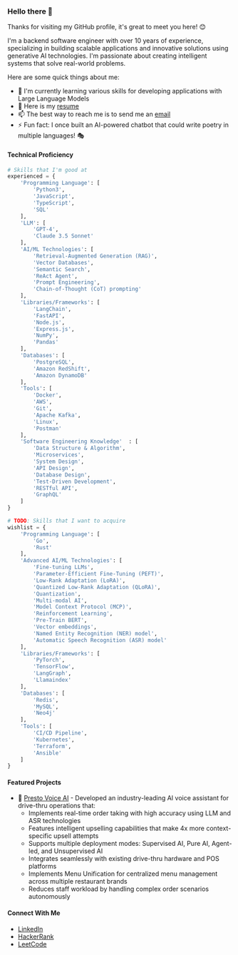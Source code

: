 ### Hello there 👋

Thanks for visiting my GitHub profile, it's great to meet you here! 😊

I'm a backend software engineer with over 10 years of experience, specializing in building scalable applications and innovative solutions using generative AI technologies. I'm passionate about creating intelligent systems that solve real-world problems.

Here are some quick things about me:

- 🌱 I'm currently learning various skills for developing applications with Large Language Models
- 📄 Here is my [resume](https://tahmid-tanzim.github.io/resume)
- 📫 The best way to reach me is to send me an [email](mailto:tahmid.tanzim@gmail.com?subject=[GitHub]%20Source%20Profile%20README)
- ⚡ Fun fact: I once built an AI-powered chatbot that could write poetry in multiple languages! 🎭

#### Technical Proficiency
```python
# Skills that I'm good at
experienced = {
    'Programming Language': [
        'Python3', 
        'JavaScript', 
        'TypeScript', 
        'SQL'
    ],
    'LLM': [
        'GPT-4', 
        'Claude 3.5 Sonnet'
    ],
    'AI/ML Technologies': [
        'Retrieval-Augmented Generation (RAG)',
        'Vector Databases',
        'Semantic Search',
        'ReAct Agent',
        'Prompt Engineering',
        'Chain-of-Thought (CoT) prompting'
    ],
    'Libraries/Frameworks': [
        'LangChain',
        'FastAPI',
        'Node.js',
        'Express.js',
        'NumPy',
        'Pandas'
    ],
    'Databases': [
        'PostgreSQL',
        'Amazon RedShift',
        'Amazon DynamoDB'
    ],
    'Tools': [
        'Docker',
        'AWS',
        'Git',
        'Apache Kafka',
        'Linux',
        'Postman'
    ],
    'Software Engineering Knowledge'  : [
        'Data Structure & Algorithm',
        'Microservices',
        'System Design',
        'API Design',
        'Database Design',
        'Test-Driven Development',
        'RESTful API',
        'GraphQL'
    ]
}

# TODO: Skills that I want to acquire
wishlist = {
    'Programming Language': [
        'Go', 
        'Rust'
    ],
    'Advanced AI/ML Technologies': [
        'Fine-tuning LLMs',
        'Parameter-Efficient Fine-Tuning (PEFT)',
        'Low-Rank Adaptation (LoRA)',
        'Quantized Low-Rank Adaptation (QLoRA)',
        'Quantization',
        'Multi-modal AI',
        'Model Context Protocol (MCP)',
        'Reinforcement Learning',
        'Pre-Train BERT',
        'Vector embeddings',
        'Named Entity Recognition (NER) model',
        'Automatic Speech Recognition (ASR) model'
    ],
    'Libraries/Frameworks': [
        'PyTorch',
        'TensorFlow',
        'LangGraph',
        'Llamaindex'
    ],
    'Databases': [
        'Redis',
        'MySQL',
        'Neo4j'
    ],
    'Tools': [
        'CI/CD Pipeline',
        'Kubernetes',
        'Terraform',
        'Ansible'
    ]
}
```

#### Featured Projects
- 🤖 [Presto Voice AI](https://presto.com/voice-ai/) - Developed an industry-leading AI voice assistant for drive-thru operations that:
  - Implements real-time order taking with high accuracy using LLM and ASR technologies
  - Features intelligent upselling capabilities that make 4x more context-specific upsell attempts
  - Supports multiple deployment modes: Supervised AI, Pure AI, Agent-led, and Unsupervised AI
  - Integrates seamlessly with existing drive-thru hardware and POS platforms
  - Implements Menu Unification for centralized menu management across multiple restaurant brands
  - Reduces staff workload by handling complex order scenarios autonomously

#### Connect With Me
- [LinkedIn](https://www.linkedin.com/in/tahmidtanzim)
- [HackerRank](https://www.hackerrank.com/profile/tahmid_tanzim)
- [LeetCode](https://leetcode.com/u/tahmid-tanzim/)


